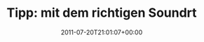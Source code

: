 ---
retweeted: false
source: <a href="http://twitter.com/download/android" rel="nofollow">Twitter for Android</a>
entities:
  hashtags: []
  symbols: []
  user_mentions: []
  urls:
  - url: http://t.co/KzF4mfH
    expanded_url: http://yfrog.com/kl93pixj
    display_url: yfrog.com/kl93pixj
    indices:
    - '93'
    - '112'
display_text_range:
- '0'
- '112'
favorite_count: '0'
id_str: '93787541358129152'
truncated: false
retweet_count: '0'
id: '93787541358129152'
possibly_sensitive: false
created_at: Wed Jul 20 21:01:07 +0000 2011
favorited: false
full_text: 'Tipp: mit dem richtigen Soundrtrack fühlen sich sogar die stupidesten
  Tätigkeiten episch an.'
lang: de
quote_url: http://yfrog.com/kl93pixj
tags:
- pesos:twitter
date: '2011-07-20T21:01:07+00:00'
src: https://twitter.com/bascht/status/93787541358129152
original_url: https://twitter.com/bascht/status/93787541358129152
type: twitter_tweet
text: 'Tipp: mit dem richtigen Soundrtrack fühlen sich sogar die stupidesten Tätigkeiten
  episch an.'
title: 'Tipp: mit dem richtigen Soundrt'

---